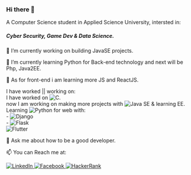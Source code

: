 ### Hi there 👋
A Computer Science student in Applied Science University, intersted in: <h5>Cyber Security, Game Dev & Data Science.</h5>
<p>
🔭 I’m currently working on building JavaSE projects.

🌱 I’m currently learning Python for Back-end technology and next will be Php, Java2EE.

🌱 As for front-end i am learning more JS and ReactJS.
</p>
<p>
I have worked || working on: <br>
  I have worked on <img alt="C" src="https://img.shields.io/badge/c-%2300599C.svg?style=for-the-badge&logo=c&logoColor=white"/>.<br>
  now I am working on making more projects with <img alt="Java" src="https://img.shields.io/badge/java-%23ED8B00.svg?style=for-the-badge&logo=java&logoColor=white"/> SE & learning EE.<br>
  Learning <img alt="Python" src="https://img.shields.io/badge/python-%2314354C.svg?style=for-the-badge&logo=python&logoColor=white"/> for web with:<br>
    - <img alt="Django" src="https://img.shields.io/badge/django-%23092E20.svg?style=for-the-badge&logo=django&logoColor=white"/><br>
    - <img alt="Flask" src="https://img.shields.io/badge/flask-%23000.svg?style=for-the-badge&logo=flask&logoColor=white"/><br>
  <img alt="Flutter" src="https://img.shields.io/badge/Flutter-%2302569B.svg?style=for-the-badge&logo=Flutter&logoColor=white" />
</p>
💬 Ask me about how to be a good developer.

📫 You can Reach me at:
<p>
  <a href="https://www.linkedin.com/in/omar-eses-b68b151a9/" target="_blank">
    <img alt="LinkedIn" src="https://img.shields.io/badge/linkedin-%230077B5.svg?style=for-the-badge&logo=linkedin&logoColor=white"/>
  </a>
  <a href="https://www.facebook.com/omar.isis/" target="_blank">
    <img alt="Facebook" src="https://img.shields.io/badge/Facebook-%231877F2.svg?style=for-the-badge&logo=Facebook&logoColor=white"/>
  </a>
  <a href="https://www.hackerrank.com/esesomar01" target="_blank">
    <img alt="HackerRank" src="https://img.shields.io/badge/-Hackerrank-2EC866?style=for-the-badge&logo=HackerRank&logoColor=white"/>
  </a>
</p>
<!--
**Omar-Eses/Omar-Eses** is a ✨ _special_ ✨ repository because its `README.md` (this file) appears on your GitHub profile.
-->
